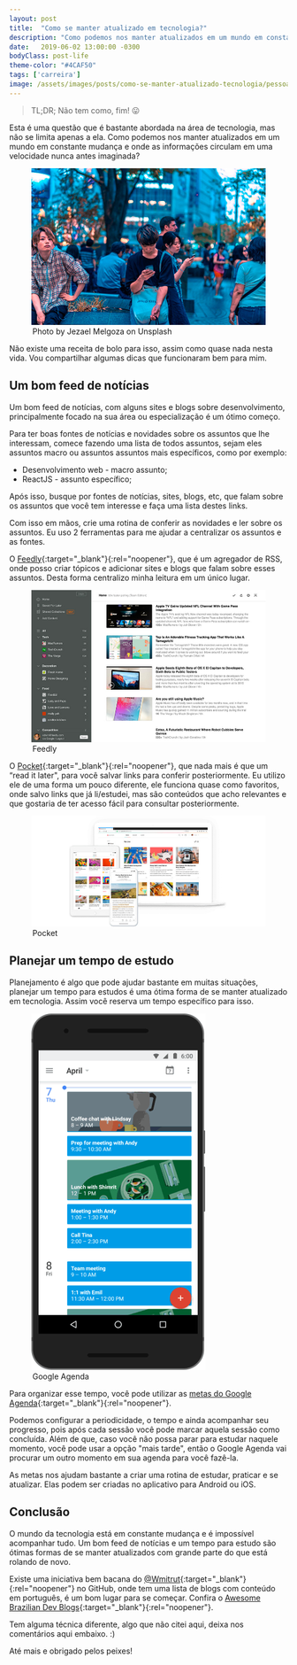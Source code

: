 ```yaml
---
layout: post
title:  "Como se manter atualizado em tecnologia?"
description: "Como podemos nos manter atualizados em um mundo em constante mudança e onde as informações circulam em uma velocidade nunca antes imaginada?"
date:   2019-06-02 13:00:00 -0300
bodyClass: post-life
theme-color: "#4CAF50"
tags: ['carreira']
image: /assets/images/posts/como-se-manter-atualizado-tecnologia/pessoas-vidradas-em-seus-smartphones.jpg
---
```


> TL;DR; Não tem como, fim! 😛


Esta é uma questão que é bastante abordada na área de tecnologia, mas não se limita apenas a ela. Como podemos nos manter atualizados em um mundo em constante mudança e onde as informações circulam em uma velocidade nunca antes imaginada?

<figure>
  <picture>
    <source type="image/webp" srcset="/assets/images/webp/posts/como-se-manter-atualizado-tecnologia/pessoas-vidradas-em-seus-smartphones.webp" />
    <source srcset="/assets/images/posts/como-se-manter-atualizado-tecnologia/pessoas-vidradas-em-seus-smartphones.jpg" />
    <img itemprop="image" src="/assets/images/posts/como-se-manter-atualizado-tecnologia/pessoas-vidradas-em-seus-smartphones.jpg" alt="Tecnologia na palma das mãos" />
  </picture>
  <legend>Photo by Jezael Melgoza on Unsplash</legend>
</figure>


Não existe uma receita de bolo para isso, assim como quase nada nesta vida. Vou compartilhar algumas dicas que funcionaram bem para mim.


##  Um bom feed de notícias

Um bom feed de notícias, com alguns sites e blogs sobre desenvolvimento, principalmente focado na sua área ou especialização é um ótimo começo.

Para ter boas fontes de notícias e novidades sobre os assuntos que lhe interessam, comece fazendo uma lista de todos assuntos, sejam eles assuntos macro ou assuntos assuntos mais específicos, como por exemplo:


- Desenvolvimento web - macro assunto;
- ReactJS - assunto específico;

Após isso, busque por fontes de notícias, sites, blogs, etc, que falam sobre os assuntos que você tem interesse e faça uma lista destes links.

Com isso em mãos, crie uma rotina de conferir as novidades e ler sobre os assuntos. Eu uso 2 ferramentas para me ajudar a centralizar os assuntos e as fontes.

O [Feedly](https://feedly.com/i/welcome){:target="_blank"}{:rel="noopener"}, que é um agregador de RSS, onde posso criar tópicos e adicionar sites e blogs que falam sobre esses assuntos. Desta forma centralizo minha leitura em um único lugar.


<figure>
  <picture>
    <source type="image/webp" srcset="/assets/images/webp/posts/como-se-manter-atualizado-tecnologia/freedly-rss-reader.webp" />
    <source srcset="/assets/images/posts/como-se-manter-atualizado-tecnologia/freedly-rss-reader.jpg" />
    <img itemprop="image" src="/assets/images/posts/como-se-manter-atualizado-tecnologia/freedly-rss-reader.jpg" alt="Feedly" />
  </picture>
  <legend>Feedly</legend>
</figure>


O [Pocket](https://getpocket.com/){:target="_blank"}{:rel="noopener"}, que nada mais é que um “read it later", para você salvar links para conferir posteriormente. Eu utilizo ele de uma forma um pouco diferente, ele funciona quase como favoritos, onde salvo links que já li/estudei, mas são conteúdos que acho relevantes e que gostaria de ter acesso fácil para consultar posteriormente.

<figure>
  <picture>
    <source type="image/webp" srcset="/assets/images/webp/posts/como-se-manter-atualizado-tecnologia/pocket.webp" />
    <source srcset="/assets/images/posts/como-se-manter-atualizado-tecnologia/pocket.jpg" />
    <img itemprop="image" src="/assets/images/posts/como-se-manter-atualizado-tecnologia/pocket.jpg" alt="Pocket" />
  </picture>
  <legend>Pocket</legend>
</figure>

## Planejar um tempo de estudo

Planejamento é algo que pode ajudar bastante em muitas situações, planejar um tempo para estudos é uma ótima forma de se manter atualizado em tecnologia. Assim você reserva um tempo específico para isso.


<figure class="align-center">
  <picture>
    <img itemprop="image" src="/assets/images/posts/como-se-manter-atualizado-tecnologia/google-agenda.gif" alt="Google Agenda" />
  </picture>
  <legend>Google Agenda</legend>
</figure>



Para organizar esse tempo, você pode utilizar as [metas do Google Agenda](https://brasil.googleblog.com/2016/04/encontre-tempo-para-cumprir-suas-metas.html){:target="_blank"}{:rel="noopener"}.

Podemos configurar a periodicidade, o tempo e ainda acompanhar seu progresso, pois após cada sessão você pode marcar aquela sessão como concluída. Além de que, caso você não possa parar para estudar naquele momento, você pode usar a opção "mais tarde", então o Google Agenda vai procurar um outro momento em sua agenda para você fazê-la.

As metas nos ajudam bastante a criar uma rotina de estudar, praticar e se atualizar. Elas podem ser criadas no aplicativo para Android ou iOS.


##  Conclusão

O mundo da tecnologia está em constante mudança e é impossível acompanhar tudo. Um bom feed de notícias e um tempo para estudo são ótimas formas de se manter atualizados com grande parte do que está rolando de novo.

Existe uma iniciativa bem bacana do [@Wmitrut](https://github.com/Wmitrut){:target="_blank"}{:rel="noopener"} no GitHub, onde tem uma lista de blogs com conteúdo em português, é um bom lugar para se começar. Confira o [Awesome Brazilian Dev Blogs](https://github.com/Wmitrut/awesome-brazilian-devblogs){:target="_blank"}{:rel="noopener"}.

Tem alguma técnica diferente, algo que não citei aqui, deixa nos comentários aqui embaixo. :)


Até mais e obrigado pelos peixes!

